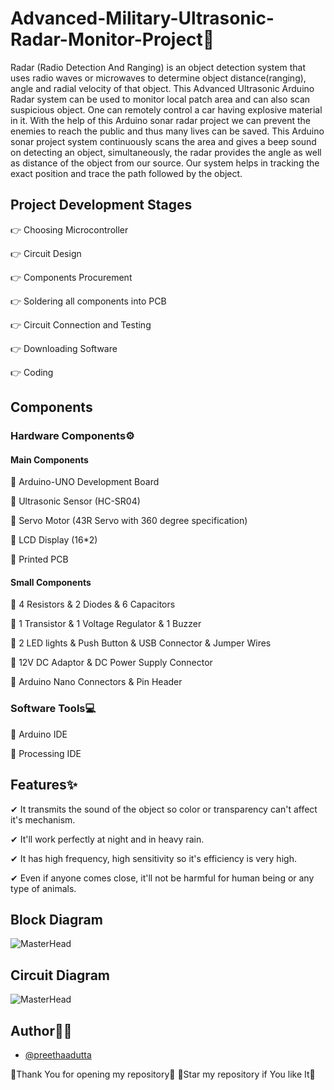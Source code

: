 # Advanced-Military-Ultrasonic-Radar-Monitor-Project📡

Radar (Radio Detection And Ranging) is an object detection system that 
uses radio waves or microwaves to determine object distance(ranging), 
angle and radial velocity of that object. This Advanced Ultrasonic Arduino 
Radar system can be used to monitor local patch area and can also scan 
suspicious object. One can remotely control a car having explosive material 
in it. With the help of this Arduino sonar radar project we can prevent the 
enemies to reach the public and thus many lives can be saved. This Arduino sonar project system continuously scans the area and gives a 
beep sound on detecting an object, simultaneously, the radar provides the 
angle as well as distance of the object from our source. Our system helps in 
tracking the exact position and trace the path followed by the object.


## Project Development Stages

👉 Choosing Microcontroller

👉 Circuit Design

👉 Components Procurement

👉 Soldering all components into PCB

👉 Circuit Connection and Testing

👉 Downloading Software

👉 Coding


## Components

### Hardware Components⚙
#### Main Components

📌 Arduino-UNO Development Board

📌 Ultrasonic Sensor (HC-SR04)

📌 Servo Motor (43R Servo with 360 degree specification)

📌 LCD Display (16*2)

📌 Printed PCB

#### Small Components
📌 4 Resistors & 2 Diodes & 6 Capacitors

📌 1 Transistor & 1 Voltage Regulator & 1 Buzzer

📌 2 LED lights & Push Button & USB Connector & Jumper Wires

📌 12V DC Adaptor & DC Power Supply Connector

📌 Arduino Nano Connectors & Pin Header

### Software Tools💻

📌 Arduino IDE

📌 Processing IDE

## Features✨

✔ It transmits the sound of the object so color or transparency can't affect it's mechanism. 

✔ It'll work perfectly at night and in heavy rain.

✔ It has high frequency, high sensitivity so it's efficiency is very high.

✔ Even if anyone comes close, it'll not be harmful for human being or any type of animals.


## Block Diagram

![MasterHead](https://miro.medium.com/max/550/1*CQzRj_YAHcEOVyKzQZNtfg.png)


## Circuit Diagram

![MasterHead](https://miro.medium.com/max/550/1*CQzRj_YAHcEOVyKzQZNtfg.png)


## Author👩‍💻

- [@preethaadutta](https://github.com/preethaadutta)


💖Thank You for opening my repository💖
💖Star my repository if You like It💖
